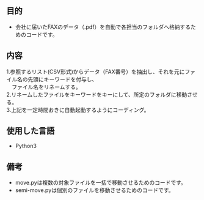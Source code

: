 ## 目的 
- 会社に届いたFAXのデータ（.pdf）を自動で各担当のフォルダへ格納するためのコードです。

## 内容
  1.参照するリスト(CSV形式)からデータ（FAX番号）を抽出し、それを元にファイル名の先頭にキーワードを付与し、  
  　ファイル名をリネームする。  
  2.リネームしたファイルをキーワードをキーにして、所定のフォルダに移動させる。  
  3.上記を一定時間おきに自動起動するようにコーディング。

## 使用した言語  
- Python3 

## 備考
- move.pyは複数の対象ファイルを一括で移動させるためのコードです。 
- semi-move.pyは個別のファイルを移動させるためのコードです。
